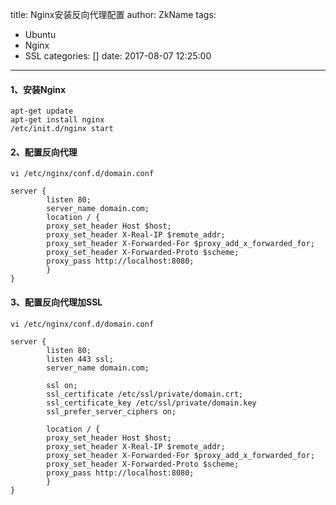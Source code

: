 title: Nginx安装反向代理配置
author: ZkName
tags:
  - Ubuntu
  - Nginx
  - SSL
categories: []
date: 2017-08-07 12:25:00
---
#### 1、安装Nginx
```shell
apt-get update
apt-get install nginx
/etc/init.d/nginx start
```
#### 2、配置反向代理
```shell
vi /etc/nginx/conf.d/domain.conf

server {
        listen 80;
        server_name domain.com;
        location / {
		proxy_set_header Host $host;
		proxy_set_header X-Real-IP $remote_addr;
		proxy_set_header X-Forwarded-For $proxy_add_x_forwarded_for;
		proxy_set_header X-Forwarded-Proto $scheme;
		proxy_pass http://localhost:8080;
        }
}
```
#### 3、配置反向代理加SSL
```shell
vi /etc/nginx/conf.d/domain.conf

server {
        listen 80;
        listen 443 ssl;
        server_name domain.com;
        
        ssl on;
        ssl_certificate /etc/ssl/private/domain.crt;
        ssl_certificate_key /etc/ssl/private/domain.key
        ssl_prefer_server_ciphers on;
        
        location / {
		proxy_set_header Host $host;
		proxy_set_header X-Real-IP $remote_addr;
		proxy_set_header X-Forwarded-For $proxy_add_x_forwarded_for;
		proxy_set_header X-Forwarded-Proto $scheme;
		proxy_pass http://localhost:8080;
        }
}
```